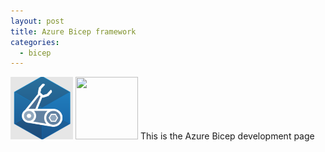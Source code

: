 ```yaml
---
layout: post
title: Azure Bicep framework
categories:
  - bicep
---
```


<img src="./images/bicep.png" width="100" height="100" />
<img src="./assets/images/bicep.png" width="100" height="100" />
This is the Azure Bicep development page

